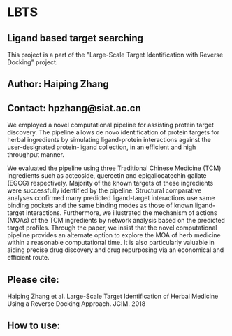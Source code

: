 # LBTS
<h2>Ligand based target searching</h2>

This project is a part of the "Large-Scale Target Identification with Reverse Docking" project. 

<h2>Author: Haiping Zhang</h2>
<h2>Contact: hpzhang@siat.ac.cn</h2>

<p>
We employed a novel computational pipeline for assisting protein target discovery. 
The pipeline allows de novo identification of protein targets for herbal ingredients 
by simulating ligand-protein interactions against the user-designated protein-ligand collection, 
in an efficient and high throughput manner. </p>
<p>
We evaluated the pipeline using three Traditional Chinese Medicine (TCM) ingredients 
such as acteoside, quercetin and epigallocatechin gallate (EGCG) respectively. 
Majority of the known targets of these ingredients were successfully identified by 
the pipeline. Structural comparative analyses confirmed many predicted ligand-target 
interactions use same binding pockets and the same binding modes as those of known 
ligand-target interactions. Furthermore, we illustrated the mechanism of actions 
(MOAs) of the TCM ingredients by network analysis based on the predicted target profiles. 
Through the paper, we insist that the novel computational pipeline provides an 
alternate option to explore the MOA of herb medicine within a reasonable computational time. 
It is also particularly valuable in aiding precise drug discovery and drug repurposing 
via an economical and efficient route. 
</p>

<h2>Please cite: </h2>
Haiping Zhang et al. Large-Scale Target Identification of Herbal Medicine Using a Reverse Docking Approach. JCIM. 2018
			 
<h2>How to use:</h2>
